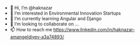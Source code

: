 - 👋 Hi, I’m @haknazar
- 👀 I’m interested in Environmental Innovation Startups
- 🌱 I’m currently learning Angular and Django
- 💞️ I’m looking to collaborate on ...
- 📫 How to reach me https://www.linkedin.com/in/haknazar-amangeldiyev-a3a74893/

<!---
haknazar/haknazar is a ✨ special ✨ repository because its `README.md` (this file) appears on your GitHub profile.
You can click the Preview link to take a look at your changes.
--->
